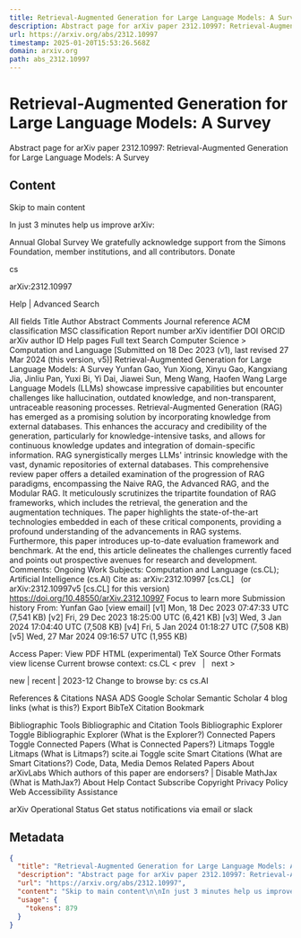 ```yaml
---
title: Retrieval-Augmented Generation for Large Language Models: A Survey
description: Abstract page for arXiv paper 2312.10997: Retrieval-Augmented Generation for Large Language Models: A Survey
url: https://arxiv.org/abs/2312.10997
timestamp: 2025-01-20T15:53:26.568Z
domain: arxiv.org
path: abs_2312.10997
---
```


# Retrieval-Augmented Generation for Large Language Models: A Survey


Abstract page for arXiv paper 2312.10997: Retrieval-Augmented Generation for Large Language Models: A Survey


## Content

Skip to main content

In just 3 minutes help us improve arXiv:

Annual Global Survey
We gratefully acknowledge support from the Simons Foundation, member institutions, and all contributors.
Donate
>
cs
>
arXiv:2312.10997

Help | Advanced Search

All fields
Title
Author
Abstract
Comments
Journal reference
ACM classification
MSC classification
Report number
arXiv identifier
DOI
ORCID
arXiv author ID
Help pages
Full text
Search
Computer Science > Computation and Language
[Submitted on 18 Dec 2023 (v1), last revised 27 Mar 2024 (this version, v5)]
Retrieval-Augmented Generation for Large Language Models: A Survey
Yunfan Gao, Yun Xiong, Xinyu Gao, Kangxiang Jia, Jinliu Pan, Yuxi Bi, Yi Dai, Jiawei Sun, Meng Wang, Haofen Wang
Large Language Models (LLMs) showcase impressive capabilities but encounter challenges like hallucination, outdated knowledge, and non-transparent, untraceable reasoning processes. Retrieval-Augmented Generation (RAG) has emerged as a promising solution by incorporating knowledge from external databases. This enhances the accuracy and credibility of the generation, particularly for knowledge-intensive tasks, and allows for continuous knowledge updates and integration of domain-specific information. RAG synergistically merges LLMs' intrinsic knowledge with the vast, dynamic repositories of external databases. This comprehensive review paper offers a detailed examination of the progression of RAG paradigms, encompassing the Naive RAG, the Advanced RAG, and the Modular RAG. It meticulously scrutinizes the tripartite foundation of RAG frameworks, which includes the retrieval, the generation and the augmentation techniques. The paper highlights the state-of-the-art technologies embedded in each of these critical components, providing a profound understanding of the advancements in RAG systems. Furthermore, this paper introduces up-to-date evaluation framework and benchmark. At the end, this article delineates the challenges currently faced and points out prospective avenues for research and development.
Comments:	Ongoing Work
Subjects:	Computation and Language (cs.CL); Artificial Intelligence (cs.AI)
Cite as:	arXiv:2312.10997 [cs.CL]
 	(or arXiv:2312.10997v5 [cs.CL] for this version)
 	
https://doi.org/10.48550/arXiv.2312.10997
Focus to learn more
Submission history
From: Yunfan Gao [view email]
[v1] Mon, 18 Dec 2023 07:47:33 UTC (7,541 KB)
[v2] Fri, 29 Dec 2023 18:25:00 UTC (6,421 KB)
[v3] Wed, 3 Jan 2024 17:04:40 UTC (7,508 KB)
[v4] Fri, 5 Jan 2024 01:18:27 UTC (7,508 KB)
[v5] Wed, 27 Mar 2024 09:16:57 UTC (1,955 KB)

Access Paper:
View PDF
HTML (experimental)
TeX Source
Other Formats
view license
Current browse context:
cs.CL
< prev   |   next >

new | recent | 2023-12
Change to browse by:
cs
cs.AI

References & Citations
NASA ADS
Google Scholar
Semantic Scholar
4 blog links (what is this?)
Export BibTeX Citation
Bookmark
 
Bibliographic Tools
Bibliographic and Citation Tools
Bibliographic Explorer Toggle
Bibliographic Explorer (What is the Explorer?)
Connected Papers Toggle
Connected Papers (What is Connected Papers?)
Litmaps Toggle
Litmaps (What is Litmaps?)
scite.ai Toggle
scite Smart Citations (What are Smart Citations?)
Code, Data, Media
Demos
Related Papers
About arXivLabs
Which authors of this paper are endorsers? | Disable MathJax (What is MathJax?)
About
Help
Contact
Subscribe
Copyright
Privacy Policy
Web Accessibility Assistance

arXiv Operational Status 
Get status notifications via email or slack

## Metadata

```json
{
  "title": "Retrieval-Augmented Generation for Large Language Models: A Survey",
  "description": "Abstract page for arXiv paper 2312.10997: Retrieval-Augmented Generation for Large Language Models: A Survey",
  "url": "https://arxiv.org/abs/2312.10997",
  "content": "Skip to main content\n\nIn just 3 minutes help us improve arXiv:\n\nAnnual Global Survey\nWe gratefully acknowledge support from the Simons Foundation, member institutions, and all contributors.\nDonate\n>\ncs\n>\narXiv:2312.10997\n\nHelp | Advanced Search\n\nAll fields\nTitle\nAuthor\nAbstract\nComments\nJournal reference\nACM classification\nMSC classification\nReport number\narXiv identifier\nDOI\nORCID\narXiv author ID\nHelp pages\nFull text\nSearch\nComputer Science > Computation and Language\n[Submitted on 18 Dec 2023 (v1), last revised 27 Mar 2024 (this version, v5)]\nRetrieval-Augmented Generation for Large Language Models: A Survey\nYunfan Gao, Yun Xiong, Xinyu Gao, Kangxiang Jia, Jinliu Pan, Yuxi Bi, Yi Dai, Jiawei Sun, Meng Wang, Haofen Wang\nLarge Language Models (LLMs) showcase impressive capabilities but encounter challenges like hallucination, outdated knowledge, and non-transparent, untraceable reasoning processes. Retrieval-Augmented Generation (RAG) has emerged as a promising solution by incorporating knowledge from external databases. This enhances the accuracy and credibility of the generation, particularly for knowledge-intensive tasks, and allows for continuous knowledge updates and integration of domain-specific information. RAG synergistically merges LLMs' intrinsic knowledge with the vast, dynamic repositories of external databases. This comprehensive review paper offers a detailed examination of the progression of RAG paradigms, encompassing the Naive RAG, the Advanced RAG, and the Modular RAG. It meticulously scrutinizes the tripartite foundation of RAG frameworks, which includes the retrieval, the generation and the augmentation techniques. The paper highlights the state-of-the-art technologies embedded in each of these critical components, providing a profound understanding of the advancements in RAG systems. Furthermore, this paper introduces up-to-date evaluation framework and benchmark. At the end, this article delineates the challenges currently faced and points out prospective avenues for research and development.\nComments:\tOngoing Work\nSubjects:\tComputation and Language (cs.CL); Artificial Intelligence (cs.AI)\nCite as:\tarXiv:2312.10997 [cs.CL]\n \t(or arXiv:2312.10997v5 [cs.CL] for this version)\n \t\nhttps://doi.org/10.48550/arXiv.2312.10997\nFocus to learn more\nSubmission history\nFrom: Yunfan Gao [view email]\n[v1] Mon, 18 Dec 2023 07:47:33 UTC (7,541 KB)\n[v2] Fri, 29 Dec 2023 18:25:00 UTC (6,421 KB)\n[v3] Wed, 3 Jan 2024 17:04:40 UTC (7,508 KB)\n[v4] Fri, 5 Jan 2024 01:18:27 UTC (7,508 KB)\n[v5] Wed, 27 Mar 2024 09:16:57 UTC (1,955 KB)\n\nAccess Paper:\nView PDF\nHTML (experimental)\nTeX Source\nOther Formats\nview license\nCurrent browse context:\ncs.CL\n< prev   |   next >\n\nnew | recent | 2023-12\nChange to browse by:\ncs\ncs.AI\n\nReferences & Citations\nNASA ADS\nGoogle Scholar\nSemantic Scholar\n4 blog links (what is this?)\nExport BibTeX Citation\nBookmark\n \nBibliographic Tools\nBibliographic and Citation Tools\nBibliographic Explorer Toggle\nBibliographic Explorer (What is the Explorer?)\nConnected Papers Toggle\nConnected Papers (What is Connected Papers?)\nLitmaps Toggle\nLitmaps (What is Litmaps?)\nscite.ai Toggle\nscite Smart Citations (What are Smart Citations?)\nCode, Data, Media\nDemos\nRelated Papers\nAbout arXivLabs\nWhich authors of this paper are endorsers? | Disable MathJax (What is MathJax?)\nAbout\nHelp\nContact\nSubscribe\nCopyright\nPrivacy Policy\nWeb Accessibility Assistance\n\narXiv Operational Status \nGet status notifications via email or slack",
  "usage": {
    "tokens": 879
  }
}
```

